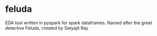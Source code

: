 # feluda
EDA tool written in pyspark for spark dataframes.
Named after the great detective Feluda, created by Satyajit Ray
